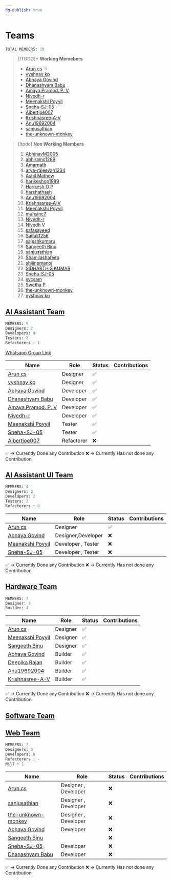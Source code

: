 ```yaml
---
dg-publish: true
---
```

# Teams 
```sql
TOTAL MEMBERS: 10
```

>[!TODO]+ **Working Memebers**
> - [Arun cs](https://github.com/orgs/Embedded-Systems-GCEK/people/aruncs31s) -> 
> - [vyshnav kp](https://github.com/orgs/Embedded-Systems-GCEK/people/vyshnav8486)
> - [Abhaya Govind](https://github.com/orgs/Embedded-Systems-GCEK/people/AbhayaGovind)
> - [Dhanashyam Babu](https://github.com/orgs/Embedded-Systems-GCEK/people/dhanashyam18)
> - [Amaya Pramod. P. V](https://github.com/orgs/Embedded-Systems-GCEK/people/AmayaPramod)
> - [Nivedh-r](https://github.com/orgs/Embedded-Systems-GCEK/people/Nivedh-r)
> - [Meenakshi Poyyil](https://github.com/orgs/Embedded-Systems-GCEK/people/MeenakshiPoyyil)
> - [Sneha-SJ-05](https://github.com/orgs/Embedded-Systems-GCEK/people/Sneha-SJ-05)
> - [Albertjoe007](https://github.com/orgs/Embedded-Systems-GCEK/people/Albertjoe010)
> - [Krishnasree-A-V](https://github.com/orgs/Embedded-Systems-GCEK/people/Krishnasree-A-V)
> - [Anu19692004](https://github.com/orgs/Embedded-Systems-GCEK/people/isro19692004geck)
> - [sanjusathian](https://github.com/orgs/Embedded-Systems-GCEK/people/sanjusathian)
> - [the-unknown-monkey](https://github.com/orgs/Embedded-Systems-GCEK/people/the-unknown-monkey)

>[!todo] **Non Working Members**
> 1. [AbhinavM2005](https://github.com/orgs/Embedded-Systems-GCEK/people/AbhinavM2005)
> 2. [abhiramc1289](https://github.com/orgs/Embedded-Systems-GCEK/people/abhiramc1289)
> 3. [Amarnath](https://github.com/orgs/Embedded-Systems-GCEK/people/amarnath749)
> 4. [arya-rajeevan1234](https://github.com/orgs/Embedded-Systems-GCEK/people/arya-rajeevan1234)
> 5. [Ashil Mathew](https://github.com/orgs/Embedded-Systems-GCEK/people/ashilmathew)
> 6. [harikeshop1989](https://github.com/orgs/Embedded-Systems-GCEK/people/harikeshop1989)
> 7. [Harikesh O P](https://github.com/orgs/Embedded-Systems-GCEK/people/HarikeshopGCEK)
> 8. [harshathash](https://github.com/orgs/Embedded-Systems-GCEK/people/harshathash)
> 9. [Anu19692004](https://github.com/orgs/Embedded-Systems-GCEK/people/isro19692004geck)
> 10. [Krishnasree-A-V](https://github.com/orgs/Embedded-Systems-GCEK/people/Krishnasree-A-V)
> 11. [Meenakshi Poyyil](https://github.com/orgs/Embedded-Systems-GCEK/people/MeenakshiPoyyil)
> 12. [muhsinc7](https://github.com/orgs/Embedded-Systems-GCEK/people/muhsinc7)
> 13. [Nivedh-r](https://github.com/orgs/Embedded-Systems-GCEK/people/Nivedh-r)
> 14. [Nivedh V](https://github.com/orgs/Embedded-Systems-GCEK/people/NivedhV)
> 15. [safasayeed](https://github.com/orgs/Embedded-Systems-GCEK/people/safasayeed)
> 16. [Saifali1256](https://github.com/orgs/Embedded-Systems-GCEK/people/Saifali1256)
> 17. [sajeshkumaru](https://github.com/orgs/Embedded-Systems-GCEK/people/sajeshkumaru)
> 18. [Sangeeth Binu](https://github.com/orgs/Embedded-Systems-GCEK/people/Sangeeth-binu)
> 19. [sanjusathian](https://github.com/orgs/Embedded-Systems-GCEK/people/sanjusathian)
> 20. [Shamilashafeeq](https://github.com/orgs/Embedded-Systems-GCEK/people/Shamilashafeeq)
> 21. [shijinpmanoj](https://github.com/orgs/Embedded-Systems-GCEK/people/shijinpmanoj)
> 22. [SIDHARTH S KUMAR](https://github.com/orgs/Embedded-Systems-GCEK/people/sidharthskumar05646)
> 23. [Sneha-SJ-05](https://github.com/orgs/Embedded-Systems-GCEK/people/Sneha-SJ-05)
> 24. [svcsam](https://github.com/orgs/Embedded-Systems-GCEK/people/svcsam)
> 25. [Swetha P](https://github.com/orgs/Embedded-Systems-GCEK/people/Swethap1991)
> 26. [the-unknown-monkey](https://github.com/orgs/Embedded-Systems-GCEK/people/the-unknown-monkey)
> 27. [vyshnav kp](https://github.com/orgs/Embedded-Systems-GCEK/people/vyshnav8486)
> 
## [AI Assistant Team](https://github.com/orgs/Embedded-Systems-GCEK/teams/ai-assistant-team)

```sql
MEMBERS: 9
Designers: 2
Developers: 4
Testers: 2
Refactorers : 1 
```
[Whatsapp Group Link](https://chat.whatsapp.com/Ga3031FhGwwFcBlmVDQV36)

| Name                                                                                     | Role       | Status | Contributions |
| ---------------------------------------------------------------------------------------- | ---------- | ------ | ------------- |
| [Arun cs](https://github.com/orgs/Embedded-Systems-GCEK/people/aruncs31s)                | Designer   | ✅      |               |
| [vyshnav kp](https://github.com/orgs/Embedded-Systems-GCEK/people/vyshnav8486)           | Designer   | ✅      |               |
| [Abhaya Govind](https://github.com/orgs/Embedded-Systems-GCEK/people/AbhayaGovind)       | Developer  | ✅      |               |
| [Dhanashyam Babu](https://github.com/orgs/Embedded-Systems-GCEK/people/dhanashyam18)     | Developer  | ✅      |               |
| [Amaya Pramod. P. V](https://github.com/orgs/Embedded-Systems-GCEK/people/AmayaPramod)   | Developer  | ✅      |               |
| [Nivedh-r](https://github.com/orgs/Embedded-Systems-GCEK/people/Nivedh-r)                | Developer  | ✅      |               |
| [Meenakshi Poyyil](https://github.com/orgs/Embedded-Systems-GCEK/people/MeenakshiPoyyil) | Tester     | ✅      |               |
| [Sneha-SJ-05](https://github.com/orgs/Embedded-Systems-GCEK/people/Sneha-SJ-05)          | Tester     | ✅      |               |
| [Albertjoe007](https://github.com/orgs/Embedded-Systems-GCEK/people/Albertjoe010)        | Refactorer | ❌      |               |

✅ -> Currently Done any Contribution 
❌ -> Currently Has not done any Contribution

## [AI Assistant UI Team](https://github.com/orgs/Embedded-Systems-GCEK/teams/user-interface-team)

```sql
MEMBERS: 4
Designers: 2
Developers: 2
Testers: 2
Refactorers : 0 
```

| Name                                                                                     | Role               | Status | Contributions |
| ---------------------------------------------------------------------------------------- | ------------------ | ------ | ------------- |
| [Arun cs](https://github.com/orgs/Embedded-Systems-GCEK/people/aruncs31s)                | Designer           | ✅      |               |
| [Abhaya Govind](https://github.com/orgs/Embedded-Systems-GCEK/people/AbhayaGovind)       | Designer,Developer | ❌      |               |
| [Meenakshi Poyyil](https://github.com/orgs/Embedded-Systems-GCEK/people/MeenakshiPoyyil) | Developer , Tester | ❌      |               |
| [Sneha-SJ-05](https://github.com/orgs/Embedded-Systems-GCEK/people/Sneha-SJ-05)          | Developer , Tester | ❌      |               |

✅ -> Currently Done any Contribution 
❌ -> Currently Has not done any Contribution


##  [Hardware Team](https://github.com/orgs/Embedded-Systems-GCEK/teams/hardware-team)

```sql
MEMBERS: 7
Designer: 3
Builder: 4
```

| Name                                                                                     | Role     | Status | Contributions |
| ---------------------------------------------------------------------------------------- | -------- | ------ | ------------- |
| [Arun cs](https://github.com/orgs/Embedded-Systems-GCEK/people/aruncs31s)                | Designer | ✅      |               |
| [Meenakshi Poyyil](https://github.com/orgs/Embedded-Systems-GCEK/people/MeenakshiPoyyil) | Designer | ✅      |               |
| [Sangeeth Binu](https://github.com/orgs/Embedded-Systems-GCEK/people/Sangeeth-binu)      | Designer | ✅      |               |
| [Abhaya Govind](https://github.com/orgs/Embedded-Systems-GCEK/people/AbhayaGovind)       | Builder  | ✅      |               |
| [Deepika Rajan](https://github.com/orgs/Embedded-Systems-GCEK/people/DEEPIKARAJAN-E)     | Builder  | ✅      |               |
| [Anu19692004](https://github.com/orgs/Embedded-Systems-GCEK/people/isro19692004geck)     | Builder  | ✅      |               |
| [Krishnasree-A-V](https://github.com/orgs/Embedded-Systems-GCEK/people/Krishnasree-A-V)  | Builder  | ✅      |               |
|                                                                                          |          |        |               |

✅ -> Currently Done any Contribution 
❌ -> Currently Has not done any Contribution

## [Software Team](https://github.com/orgs/Embedded-Systems-GCEK/teams/software)
## [Web Team](https://github.com/orgs/Embedded-Systems-GCEK/teams/web-team)

```sql
MEMBERS: 7
Designers: 3
Developers: 6
Refactorers : -
Nill : 1
```


| Name                                                                                          | Role                 | Status | Contributions |
| --------------------------------------------------------------------------------------------- | -------------------- | ------ | ------------- |
| [Arun cs](https://github.com/orgs/Embedded-Systems-GCEK/people/aruncs31s)                     | Designer , Developer | ❌      |               |
| [sanjusathian](https://github.com/orgs/Embedded-Systems-GCEK/people/sanjusathian)             | Designer , Developer | ❌      |               |
| [the-unknown-monkey](https://github.com/orgs/Embedded-Systems-GCEK/people/the-unknown-monkey) | Designer , Developer | ❌      |               |
| [Abhaya Govind](https://github.com/orgs/Embedded-Systems-GCEK/people/AbhayaGovind)            | Developer            | ❌      |               |
| [Sangeeth Binu](https://github.com/orgs/Embedded-Systems-GCEK/people/Sangeeth-binu)           |                      | ❌      |               |
| [Sneha-SJ-05](https://github.com/orgs/Embedded-Systems-GCEK/people/Sneha-SJ-05)               | Developer            | ❌      |               |
| [Dhanashyam Babu](https://github.com/orgs/Embedded-Systems-GCEK/people/dhanashyam18)          | Developer            | ❌      |               |

✅ -> Currently Done any Contribution 
❌ -> Currently Has not done any Contribution